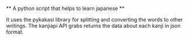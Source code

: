 ** A python script that helps to learn japanese **

It uses the pykakasi library for splitting and converting the words to other writings. The kanjiapi API grabs returns the data about each kanji in json format.
